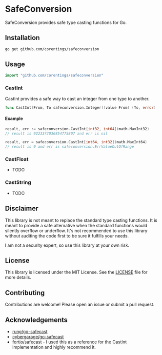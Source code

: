 # SafeConversion

SafeConversion provides safe type casting functions for Go.

## Installation

```bash
go get github.com/corentings/safeconversion
```

## Usage

```go
import "github.com/corentings/safeconversion"
```

### CastInt

CastInt provides a safe way to cast an integer from one type to another.

```go
func CastInt[From, To safeconversion.Integer](value From) (To, error)
```

#### Example

```go
result, err := safeconversion.CastInt[int32, int64](math.MaxInt32)
// result is 9223372036854775807 and err is nil

result, err = safeconversion.CastInt[int64, int32](math.MaxInt64)
// result is 0 and err is safeconversion.ErrValueOutOfRange
```

### CastFloat

- TODO

### CastString

- TODO

## Disclaimer

This library is not meant to replace the standard type casting functions. It is meant to provide a safe alternative when the standard functions would silently overflow or underflow. 
It's not recommended to use this library without auditing the code first to be sure it fulfills your needs. 

I am not a security expert, so use this library at your own risk. 

## License

This library is licensed under the MIT License. See the [LICENSE](./LICENSE) file for more details.

## Contributing

Contributions are welcome! Please open an issue or submit a pull request.

## Acknowledgements

- [rung/go-safecast](https://github.com/rung/go-safecast)
- [cybergarage/go-safecast](https://github.com/cybergarage/go-safecast)
- [fortio/safecast](https://github.com/fortio/safecast) - I used this as a reference for the CastInt implementation and highly recommend it.
